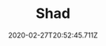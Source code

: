 ---
templateKey: blog-post
featuredpost: false
date: 2020-02-27T20:52:45.711Z
featuredimage: /img/Shad.png
title: Shad
description: Lives in a school at sea, but returns to the rivers to spawn.
type: fish
sellPrice: 60
energy: 
health: 
tags:
  - fish
  - Town
  - Forest
  - 9am – 2am
  - spring
  - summer
  - fall
  - Rain
  - River Fish Bundle
---